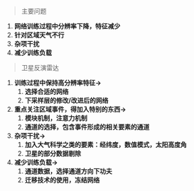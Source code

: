 
>主要问题

1. **网络训练过程中分辨率下降，特征减少**
2. **针对区域天气不行**
3. **杂项干扰**
4. **减少训练负载**


>卫星反演雷达

1.  **训练过程中保持高分辨率特征->**
	1. **选择合适的网络**
	2. **下采样层的修改/改进后的网络**
2. **重点关注区域事件，得加入特别的东西->**
	1. **模块机制，注意力机制**
	2. **通道的选择，包含事件形成的相关要素的通道**
3. **杂项干扰->**
	1. **加入大气科学之类的要素：经纬度，数值模式，太阳高度角**
	2. **卫星的部分数据剔除**
4. **减少训练负载->**
	1. **通道数据，选择通道方向下功夫**
	2. **迁移技术的使用，冻结网络**

